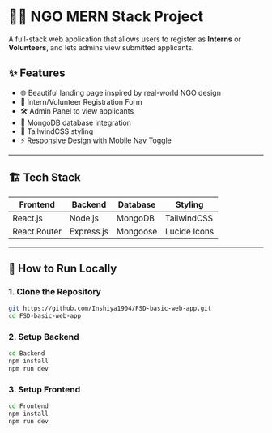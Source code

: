 # 🧑‍🎓 NGO MERN Stack Project

A full-stack web application that allows users to register as **Interns** or **Volunteers**, and lets admins view submitted applicants.

## ✨ Features

- 🌐 Beautiful landing page inspired by real-world NGO design
- 📝 Intern/Volunteer Registration Form
- 🛠️ Admin Panel to view applicants
- 💾 MongoDB database integration
- 🎨 TailwindCSS styling
- ⚡ Responsive Design with Mobile Nav Toggle

---

## 🏗️ Tech Stack

| Frontend    | Backend     | Database | Styling      |
|-------------|-------------|----------|--------------|
| React.js    | Node.js     | MongoDB  | TailwindCSS  |
| React Router | Express.js | Mongoose | Lucide Icons |

---

## 🚀 How to Run Locally

### 1. Clone the Repository

```bash
git https://github.com/Inshiya1904/FSD-basic-web-app.git
cd FSD-basic-web-app

```

### 2. Setup Backend

```bash
cd Backend
npm install
npm run dev
```


### 3. Setup Frontend

```bash
cd Frontend
npm install
npm run dev
```
